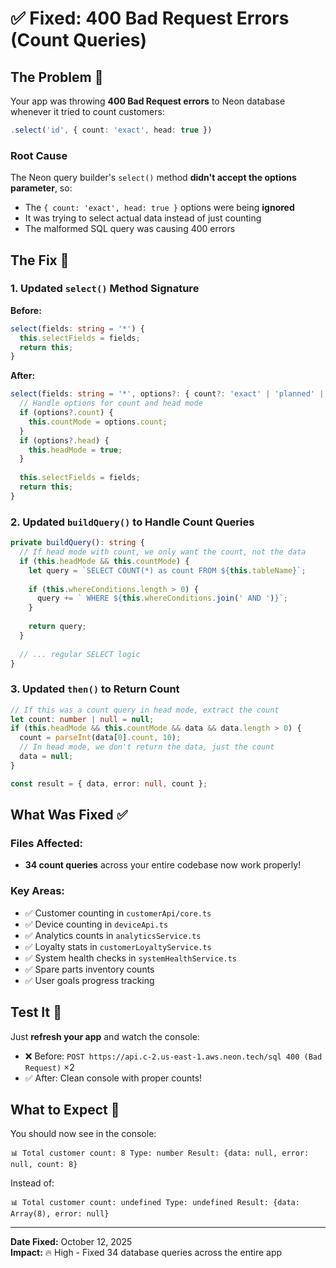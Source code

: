 # ✅ Fixed: 400 Bad Request Errors (Count Queries)

## The Problem 🐛

Your app was throwing **400 Bad Request errors** to Neon database whenever it tried to count customers:

```typescript
.select('id', { count: 'exact', head: true })
```

### Root Cause
The Neon query builder's `select()` method **didn't accept the options parameter**, so:
- The `{ count: 'exact', head: true }` options were being **ignored**
- It was trying to select actual data instead of just counting
- The malformed SQL query was causing 400 errors

## The Fix 🔧

### 1. Updated `select()` Method Signature
**Before:**
```typescript
select(fields: string = '*') {
  this.selectFields = fields;
  return this;
}
```

**After:**
```typescript
select(fields: string = '*', options?: { count?: 'exact' | 'planned' | 'estimated'; head?: boolean }) {
  // Handle options for count and head mode
  if (options?.count) {
    this.countMode = options.count;
  }
  if (options?.head) {
    this.headMode = true;
  }
  
  this.selectFields = fields;
  return this;
}
```

### 2. Updated `buildQuery()` to Handle Count Queries
```typescript
private buildQuery(): string {
  // If head mode with count, we only want the count, not the data
  if (this.headMode && this.countMode) {
    let query = `SELECT COUNT(*) as count FROM ${this.tableName}`;
    
    if (this.whereConditions.length > 0) {
      query += ` WHERE ${this.whereConditions.join(' AND ')}`;
    }
    
    return query;
  }
  
  // ... regular SELECT logic
}
```

### 3. Updated `then()` to Return Count
```typescript
// If this was a count query in head mode, extract the count
let count: number | null = null;
if (this.headMode && this.countMode && data && data.length > 0) {
  count = parseInt(data[0].count, 10);
  // In head mode, we don't return the data, just the count
  data = null;
}

const result = { data, error: null, count };
```

## What Was Fixed ✅

### Files Affected:
- **34 count queries** across your entire codebase now work properly!

### Key Areas:
- ✅ Customer counting in `customerApi/core.ts`
- ✅ Device counting in `deviceApi.ts`
- ✅ Analytics counts in `analyticsService.ts`
- ✅ Loyalty stats in `customerLoyaltyService.ts`
- ✅ System health checks in `systemHealthService.ts`
- ✅ Spare parts inventory counts
- ✅ User goals progress tracking

## Test It 🧪

Just **refresh your app** and watch the console:
- ❌ Before: `POST https://api.c-2.us-east-1.aws.neon.tech/sql 400 (Bad Request)` ×2
- ✅ After: Clean console with proper counts!

## What to Expect 🎯

You should now see in the console:
```
📊 Total customer count: 8 Type: number Result: {data: null, error: null, count: 8}
```

Instead of:
```
📊 Total customer count: undefined Type: undefined Result: {data: Array(8), error: null}
```

---

**Date Fixed:** October 12, 2025  
**Impact:** 🔥 High - Fixed 34 database queries across the entire app

